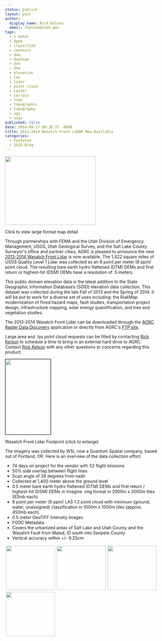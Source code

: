 ```yaml
---
status: publish
layout: post
author:
  display_name: Rick Kelson
  email: rkelson@utah.gov
tags:
  - 5 meter
  - 8ppm
  - classified
  - contours
  - dem
  - dowload
  - dsm
  - dtm
  - elevation
  - las
  - lidar
  - point cloud
  - raster
  - terrain
  - topo
  - topographic
  - topography
  - ugs
  - usgs
published: false
date: 2014-09-17 09:28:37 -0600
title: 2013-2014 Wasatch Front LiDAR Now Available
categories:
  - Featured
  - SGID Blog
---
```

<div class="caption"><a href="{{ "/downloads/DTM3.png" | prepend: site.baseurl }}"><img src="{{ "/images/DTM3.png" | prepend: site.baseurl }}" alt="" title="LiDAR DTM sample" width="300" height="226" /></a><p class="caption-text">Click to view large format map detail</p></div>
<p>Through partnerships with FEMA and the Utah Division of Emergency Management, USGS, Utah Geological Survey, and the Salt Lake County Surveyor's office and partner cities, AGRC is pleased to announce the new <a href="{{ "/data/elevation-and-terrain/2013-2014-lidar/" | prepend: site.baseurl }}">2013-2014 Wasatch Front Lidar</a> is now available. The 1,422 square miles of USGS Quality Level 1 Lidar was collected as an 8 point per meter (8 ppm) point cloud. The resulting bare earth hydro flattened (DTM) DEMs and first return or highest-hit (DSM) DEMs have a resolution of .5 meters.</p>
<p>This public domain elevation data is the latest addition to the State Geographic Information Database’s (SGID) elevation data collection. This dataset was collected during the late Fall of 2013 and the Spring of 2014. It will be put to work for a diverse set of uses including:  the RiskMap modernization of flood hazard maps, fault studies, transportation project design, infrastructure mapping, solar energy quantification, and tree and vegetation studies.</p>
<p>The 2013-2014 Wasatch Front Lidar can be downloaded through the <a href="http://mapserv.utah.gov/raster/?cat=.5%20Meter%20%7B2013-2014%20LiDAR%7D">AGRC Raster Data Discovery</a> application or directly from AGRC's <a href="ftp://ftp.agrc.utah.gov/Imagery/LIDAR/WasatchFront_2013_2014/">FTP site</a>. </p>
<p>Large area and .las point cloud requests can be filled by contacting <a href="mailto:rkelson@utah.gov?subject=Utah Imagery Help">Rick Kelson</a> to schedule a time to bring in an external hard drive to AGRC. Contact <a href="mailto:rkelson@utah.gov?subject=Utah Imagery Help">Rick Kelson</a> with any other questions or concerns regarding this product.</p>
<div class="caption"><a href="{{ "/downloads/wflidar_footprint.jpg" | prepend: site.baseurl }}"><img class=" wp-image-11683" style="border: 1px solid black;" title="WF Lidar Footprint (click to enlarge)" src="{{ "/images/wflidar_footprint.jpg" | prepend: site.baseurl }}" alt="" width="150" height="248" /></a><p class="caption-text">Wasatch Front Lidar Footprint (click to enlarge)</p></div></li>
<p>The imagery was collected by WSI, now a Quantum Spatial company, based out of Portland, OR. Here is an overview of the data collection effort:</p>
<ul>
<li>74 days on project for the vendor with 52 flight missions</li>
<li>50% side overlap between flight lines
<li>Scan angle of 28 degrees from nadir</li>
<li>Collected at 1,400 meter above the ground level</li>
<li>0.5 meter bare earth hydro flattened (DTM) DEMs and first return / highest-hit (DSM) DEMs in Imagine .img format in 2000m x 2000m tiles (63mb each)</li>
<li>8 point per meter (8 ppm) LAS 1.2 point cloud with minimum (ground, water, unassigned) classification in 1000m x 1000m tiles (approx. 450mb each)</li>
<li>0.5 meter GeoTIFF Intensity Images</li>
<li>FGDC Metadata</li>
<li>Covers the urbanized areas of Salt Lake and Utah County and the Wasatch Fault from Malad, ID south into Sanpete County</li>
<li>Vertical accuracy within +/- 9.25cm</li>
</ul>
<p><a href="{{ "/downloads/ptCloud3D.jpg" | prepend: site.baseurl }}"><img style="border: 3px solid white;" title="Point Cloud 3D" src="{{ "/images/ptCloud3D.jpg" | prepend: site.baseurl }}" alt="" width="162" height="146" /></a><a href="{{ "/downloads/ptCloud.jpg" | prepend: site.baseurl }}"><img style="border: 3px solid white;" title="Point Cloud" src="{{ "/images/ptCloud.jpg" | prepend: site.baseurl }}" alt="" width="162" height="146" /></a><a href="{{ "/downloads/DSM.jpg" | prepend: site.baseurl }}"><img style="border: 3px solid white;" title="DSM" src="{{ "/images/DSM.jpg" | prepend: site.baseurl }}" alt="" width="162" height="146" /></a><a href="{{ "/downloads/DSM2.jpg" | prepend: site.baseurl }}"><img style="border: 3px solid white;" title="DSM" src="{{ "/images/DSM2.jpg" | prepend: site.baseurl }}" alt="" width="162" height="146" /></a></p>
